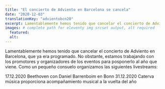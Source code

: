 ```yaml
---
title: "El concierto de Adviento en Barcelona se cancela"
date: "2020-12-03"
translationKey: "advientobcn20"
excerpt: Lamentablemente hemos tenido que cancelar el concierto de Adviento en Barcelona, que ya era programado. No obstante, estamos trabajando para posponerlo al año que viene.
images: # complete path for eleventy img srcset output, alt required
  featured:
  alt:
---
```


Lamentablemente hemos tenido que cancelar el concierto de Adviento en Barcelona, que ya era programado. No obstante, estamos trabajando con los promotores y organizadores de los eventos para posponerlo al año que viene. Como un pequeño consuelo organizamos las siguientes livestreams:

17.12.2020 Beethoven con Daniel Barrenboim en Bonn 31.12.2020 Caterva música proporciona acompañamiento musical a la vuelta del año
